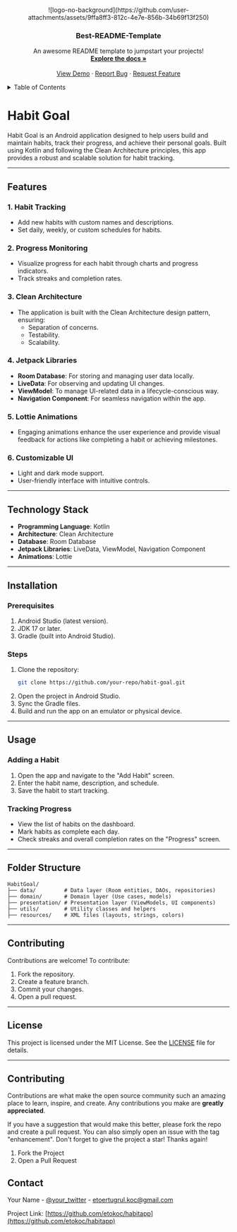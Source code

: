 <!-- Improved compatibility of back to top link: See: https://github.com/othneildrew/Best-README-Template/pull/73 -->
<a id="readme-top"></a>
<!--
*** Thanks for checking out the Best-README-Template. If you have a suggestion
*** that would make this better, please fork the repo and create a pull request
*** or simply open an issue with the tag "enhancement".
*** Don't forget to give the project a star!
*** Thanks again! Now go create something AMAZING! :D
-->



<!-- PROJECT SHIELDS -->
<!--
*** I'm using markdown "reference style" links for readability.
*** Reference links are enclosed in brackets [ ] instead of parentheses ( ).
*** See the bottom of this document for the declaration of the reference variables
*** for contributors-url, forks-url, etc. This is an optional, concise syntax you may use.
*** https://www.markdownguide.org/basic-syntax/#reference-style-links
-->


<!-- PROJECT LOGO -->
<br />
<div align="center">
![logo-no-background](https://github.com/user-attachments/assets/9ffa8ff3-812c-4e7e-856b-34b69f13f250)

  <h3 align="center">Best-README-Template</h3>

  <p align="center">
    An awesome README template to jumpstart your projects!
    <br />
    <a href="https://github.com/othneildrew/Best-README-Template"><strong>Explore the docs »</strong></a>
    <br />
    <br />
    <a href="https://github.com/othneildrew/Best-README-Template">View Demo</a>
    &middot;
    <a href="https://github.com/othneildrew/Best-README-Template/issues/new?labels=bug&template=bug-report---.md">Report Bug</a>
    &middot;
    <a href="https://github.com/othneildrew/Best-README-Template/issues/new?labels=enhancement&template=feature-request---.md">Request Feature</a>
  </p>
</div>



<!-- TABLE OF CONTENTS -->
<details>
  <summary>Table of Contents</summary>
  <ol>
    <li>
      <a href="#about-the-project">About The Project</a>
      <ul>
        <li><a href="#built-with">Built With</a></li>
      </ul>  
    </li>
    <li>
      <a href="#getting-started">Getting Started</a>
      <ul>
        <li><a href="#prerequisites">Prerequisites</a></li>
        <li><a href="#installation">Installation</a></li>
      </ul>
    </li>
    <li><a href="#usage">Usage</a></li>
    <li><a href="#roadmap">Roadmap</a></li>
    <li><a href="#contributing">Contributing</a></li>
    <li><a href="#license">License</a></li>
    <li><a href="#contact">Contact</a></li>
    <li><a href="#acknowledgments">Acknowledgments</a></li>
  </ol>
</details>



# Habit Goal

Habit Goal is an Android application designed to help users build and maintain habits, track their progress, and achieve their personal goals. Built using Kotlin and following the Clean Architecture principles, this app provides a robust and scalable solution for habit tracking.

---

## Features

### 1. **Habit Tracking**
   - Add new habits with custom names and descriptions.
   - Set daily, weekly, or custom schedules for habits.

### 2. **Progress Monitoring**
   - Visualize progress for each habit through charts and progress indicators.
   - Track streaks and completion rates.

### 3. **Clean Architecture**
   - The application is built with the Clean Architecture design pattern, ensuring:
     - Separation of concerns.
     - Testability.
     - Scalability.

### 4. **Jetpack Libraries**
   - **Room Database**: For storing and managing user data locally.
   - **LiveData**: For observing and updating UI changes.
   - **ViewModel**: To manage UI-related data in a lifecycle-conscious way.
   - **Navigation Component**: For seamless navigation within the app.

### 5. **Lottie Animations**
   - Engaging animations enhance the user experience and provide visual feedback for actions like completing a habit or achieving milestones.

### 6. **Customizable UI**
   - Light and dark mode support.
   - User-friendly interface with intuitive controls.

---

## Technology Stack

- **Programming Language**: Kotlin
- **Architecture**: Clean Architecture
- **Database**: Room Database
- **Jetpack Libraries**: LiveData, ViewModel, Navigation Component
- **Animations**: Lottie

---

## Installation

### Prerequisites
1. Android Studio (latest version).
2. JDK 17 or later.
3. Gradle (built into Android Studio).

### Steps
1. Clone the repository:
   ```bash
   git clone https://github.com/your-repo/habit-goal.git
   ```
2. Open the project in Android Studio.
3. Sync the Gradle files.
4. Build and run the app on an emulator or physical device.

---

## Usage

### Adding a Habit
1. Open the app and navigate to the "Add Habit" screen.
2. Enter the habit name, description, and schedule.
3. Save the habit to start tracking.

### Tracking Progress
- View the list of habits on the dashboard.
- Mark habits as complete each day.
- Check streaks and overall completion rates on the "Progress" screen.

---

## Folder Structure

```plaintext
HabitGoal/
├── data/         # Data layer (Room entities, DAOs, repositories)
├── domain/       # Domain layer (Use cases, models)
├── presentation/ # Presentation layer (ViewModels, UI components)
├── utils/        # Utility classes and helpers
├── resources/    # XML files (layouts, strings, colors)
```

---

## Contributing

Contributions are welcome! To contribute:
1. Fork the repository.
2. Create a feature branch.
3. Commit your changes.
4. Open a pull request.

---

## License

This project is licensed under the MIT License. See the [LICENSE](LICENSE) file for details.

---

<!-- CONTRIBUTING -->
## Contributing

Contributions are what make the open source community such an amazing place to learn, inspire, and create. Any contributions you make are **greatly appreciated**.

If you have a suggestion that would make this better, please fork the repo and create a pull request. You can also simply open an issue with the tag "enhancement".
Don't forget to give the project a star! Thanks again!

1. Fork the Project
2. Open a Pull Request


<!-- CONTACT -->
## Contact

Your Name - [@your_twitter](https://x.com/koc_etoertugrul) - etoertugrul.koc@gmail.com

Project Link: [https://github.com/etokoc/habitapp](https://github.com/etokoc/habitapp)

